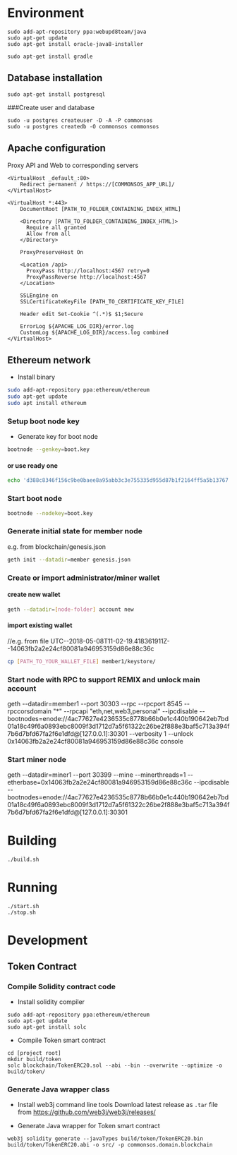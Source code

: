 # Environment

```
sudo add-apt-repository ppa:webupd8team/java
sudo apt-get update
sudo apt-get install oracle-java8-installer 

sudo apt-get install gradle 
```

## Database installation

```
sudo apt-get install postgresql
``` 

###Create user and database
```
sudo -u postgres createuser -D -A -P commonsos
sudo -u postgres createdb -O commonsos commonsos
```

## Apache configuration

Proxy API and Web to corresponding servers
```
<VirtualHost _default_:80>
	Redirect permanent / https://[COMMONSOS_APP_URL]/
</VirtualHost>

<VirtualHost *:443>
    DocumentRoot [PATH_TO_FOLDER_CONTAINING_INDEX_HTML]

    <Directory [PATH_TO_FOLDER_CONTAINING_INDEX_HTML]>
      Require all granted
      Allow from all
    </Directory>

    ProxyPreserveHost On

    <Location /api>
      ProxyPass http://localhost:4567 retry=0
      ProxyPassReverse http://localhost:4567
    </Location>

    SSLEngine on
    SSLCertificateKeyFile [PATH_TO_CERTIFICATE_KEY_FILE]

    Header edit Set-Cookie ^(.*)$ $1;Secure

    ErrorLog ${APACHE_LOG_DIR}/error.log
    CustomLog ${APACHE_LOG_DIR}/access.log combined
</VirtualHost>
```

## Ethereum network

- Install binary
```bash
sudo add-apt-repository ppa:ethereum/ethereum
sudo apt-get update
sudo apt install ethereum
```

### Setup boot node key

- Generate key for boot node 
```bash
bootnode --genkey=boot.key
```

#### or use ready one
```bash
echo 'd388c8346f156c9be0baee8a95abb3c3e755335d955d87b1f2164ff5a5b13767' > boot.key
```

### Start boot node
```bash
bootnode --nodekey=boot.key
```

### Generate initial state for member node
e.g. from blockchain/genesis.json
```bash
geth init --datadir=member genesis.json
```


### Create or import administrator/miner wallet

#### create new wallet 
```bash
geth --datadir=[node-folder] account new
```

#### import existing wallet
//e.g. from file UTC--2018-05-08T11-02-19.418361911Z--14063fb2a2e24cf80081a946953159d86e88c36c
```bash
cp [PATH_TO_YOUR_WALLET_FILE] member1/keystore/
```

### Start node with RPC to support REMIX and unlock main account
geth --datadir=member1 --port 30303 --rpc --rpcport 8545 --rpccorsdomain "*" --rpcapi "eth,net,web3,personal" --ipcdisable --bootnodes=enode://4ac77627e4236535c8778b66b0e1c440b190642eb7bd01a18c49f6a0893ebc8009f3d1712d7a5f61322c26be2f888e3baf5c713a394f7b6d7bfd67fa2f6e1dfd@[127.0.0.1]:30301 --verbosity 1 --unlock 0x14063fb2a2e24cf80081a946953159d86e88c36c console
### Start miner node
geth --datadir=miner1  --port 30399 --mine --minerthreads=1 --etherbase=0x14063fb2a2e24cf80081a946953159d86e88c36c --ipcdisable --bootnodes=enode://4ac77627e4236535c8778b66b0e1c440b190642eb7bd01a18c49f6a0893ebc8009f3d1712d7a5f61322c26be2f888e3baf5c713a394f7b6d7bfd67fa2f6e1dfd@[127.0.0.1]:30301 


# Building

```
./build.sh
```

# Running

```
./start.sh
./stop.sh

```

# Development

## Token Contract

### Compile Solidity contract code 

- Install solidity compiler
```
sudo add-apt-repository ppa:ethereum/ethereum
sudo apt-get update
sudo apt-get install solc 
```

- Compile Token smart contract
```
cd [project root]
mkdir build/token
solc blockchain/TokenERC20.sol --abi --bin --overwrite --optimize -o build/token/
```

### Generate Java wrapper class

- Install web3j command line tools
Download latest release as ```.tar``` file from https://github.com/web3j/web3j/releases/

- Generate Java wrapper for Token smart contract
```
web3j solidity generate --javaTypes build/token/TokenERC20.bin build/token/TokenERC20.abi -o src/ -p commonsos.domain.blockchain
```